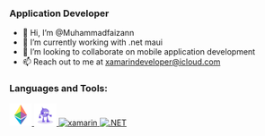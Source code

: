 ### Application Developer
- 👋 Hi, I’m @Muhammadfaizann
- 🌱 I’m currently working with .net maui
- 💞️ I’m looking to collaborate on mobile application development 
- 📫 Reach out to me at xamarindeveloper@icloud.com

### Languages and Tools:
<p align="left"> 
  <a href="https://ethereum.org/en/" target="_blank" rel="noreferrer"/>
  <img src="https://github.com/Muhammadfaizann/ethereum/blob/main/ethereum-removebg-preview.png" alt="ethereum" width="40" height="40"/> 
   <a href="https://dotnet.microsoft.com/en-us/apps/maui" target="_blank" rel="noreferrer"/>
  <img src="https://github.com/Muhammadfaizann/ethereum/blob/main/dotnet-maui.png"  alt=".NET MAUI" width="40" height="40"/> 
  <a href="https://dotnet.microsoft.com/apps/xamarin" target="_blank" rel="noreferrer"/>
  <img src="https://raw.githubusercontent.com/detain/svg-logos/780f25886640cef088af994181646db2f6b1a3f8/svg/xamarin.svg" alt="xamarin" width="40" height="40"/> 
  <a href="https://dotnet.microsoft.com/en-us" target="_blank" rel="noreferrer"/>
  <img src="https://upload.wikimedia.org/wikipedia/commons/7/7d/Microsoft_.NET_logo.svg" alt=".NET" width="40" height="40"/> 
</p>
<!---
Muhammadfaizann/Muhammadfaizann is a ✨ special ✨ repository because its `README.md` (this file) appears on your GitHub profile.
You can click the Preview link to take a look at your changes.
--->
